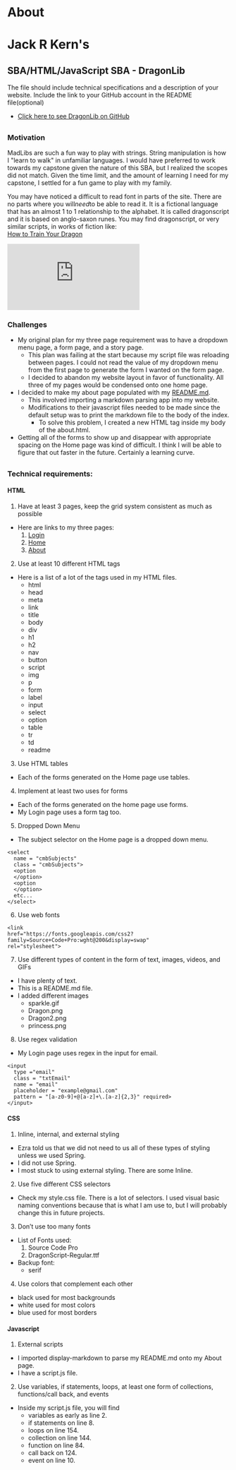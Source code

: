 # About
# Jack R Kern's  
## SBA/HTML/JavaScript SBA - DragonLib  
The file should include technical specifications and a description of your website.
Include the link to your GitHub account in the README file(optional)  
  - [Click here to see DragonLib on GitHub](https://squeekems.github.io/DragonLib)
##
### Motivation  
MadLibs are such a fun way to play with strings. String manipulation is how I "learn to walk" in unfamiliar languages. I would have preferred to work towards my capstone given the nature of this SBA, but I realized the scopes did not match. Given the time limit, and the amount of learning I need for my capstone, I settled for a fun game to play with my family.

You may have noticed a difficult to read font in parts of the site. There are no parts where you will*need*to be able to read it. It is a fictional language that has an almost 1 to 1 relationship to the alphabet. It is called dragonscript and it is based on anglo-saxon runes.
You may find dragonscript, or very similar scripts, in works of fiction like:  
[How to Train Your Dragon](https://youtu.be/rcrZlzPJDzs)
<iframe width="300" height="auto" src="https://www.youtube.com/embed/rcrZlzPJDzs" title="YouTube video player" frameborder="0" allow="accelerometer; autoplay; clipboard-write; encrypted-media; gyroscope; picture-in-picture" allowfullscreen></iframe>

  
### Challenges
- My original plan for my three page requirement was to have a dropdown menu page, a form page, and a story page.
  - This plan was failing at the start because my script file was reloading between pages. I could not read the value of my dropdown menu from the first page to generate the form I wanted on the form page.
  - I decided to abandon my website layout in favor of functionality. All three of my pages would be condensed onto one home page.
- I decided to make my about page populated with my [README.md](#).
  - This involved importing a markdown parsing app into my website.
  - Modifications to their javascript files needed to be made since the default setup was to print the markdown file to the body of the index.
    - To solve this problem, I created a new HTML tag inside my body of the about.html.
- Getting all of the forms to show up and disappear with appropriate spacing on the Home page was kind of difficult. I think I will be able to figure that out faster in the future. Certainly a learning curve.
##  
### Technical requirements:  
#### HTML  
1. Have at least 3 pages, keep the grid system consistent as much as possible
  - Here are links to my three pages:
    1. [Login](../index.html)
    2. [Home](../HTML/home.html)
    3. [About](#)
2. Use at least 10 different HTML tags
  - Here is a list of a lot of the tags used in my HTML files.
    - html
    - head
    - meta
    - link
    - title
    - body
    - div
    - h1
    - h2
    - nav
    - button
    - script
    - img
    - p
    - form
    - label
    - input
    - select
    - option
    - table
    - tr
    - td
    - readme

3. Use HTML tables
  - Each of the forms generated on the Home page use tables.
4. Implement at least two uses for forms
  - Each of the forms generated on the home page use forms.
  - My Login page uses a form tag too.
5. Dropped Down Menu
  - The subject selector on the Home page is a dropped down menu.
  ``` 
  <select
    name = "cmbSubjects"
    class = "cmbSubjects">
    <option
    </option>
    <option
    </option>
    etc...
  </select>
  ```
6. Use web fonts
  ```
  <link
  href="https://fonts.googleapis.com/css2?family=Source+Code+Pro:wght@200&display=swap"
  rel="stylesheet">
  ```
7. Use different types of content in the form of text, images, videos, and GIFs
  - I have plenty of text.
  - This is a README.md file.
  - I added different images
    - sparkle.gif
    - Dragon.png
    - Dragon2.png
    - princess.png
8. Use regex validation
  - My Login page uses regex in the input for email.
  ```
  <input
    type ="email"
    class = "txtEmail"
    name = "email"
    placeholder = "example@gmail.com"
    pattern = "[a-z0-9]+@[a-z]+\.[a-z]{2,3}" required>
  </input>
  ```
#### CSS  
1. Inline, internal, and external styling
  - Ezra told us that we did not need to us all of these types of styling unless we used Spring.
  - I did not use Spring.
  - I most stuck to using external styling. There are some Inline.
2. Use five different CSS selectors
  - Check my style.css file. There is a lot of selectors. I used visual basic naming conventions because that is what I am use to, but I will probably change this in future projects.
3. Don’t use too many fonts
  - List of Fonts used:
    1. Source Code Pro
    2. DragonScript-Regular.ttf
  - Backup font:
    - serif
4. Use colors that complement each other
  - black used for most backgrounds
  - white used for most colors
  - blue used for most borders

#### Javascript  
1. External scripts
  - I imported display-markdown to parse my README.md onto my About page.
  - I have a script.js file.
2. Use variables, if statements, loops, at least one form of collections, functions/call back, and events
  - Inside my script.js file, you will find
    - variables as early as line 2.
    - if statements on line 8.
    - loops on line 154.
    - collection on line 144.
    - function on line 84.
    - call back on 124.
    - event on line 10.
